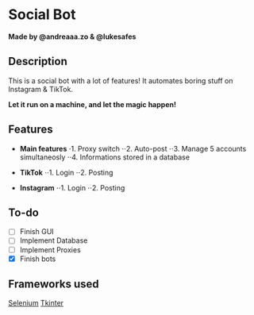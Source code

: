 # Social Bot
**Made by @andreaaa.zo & @lukesafes**
## Description
This is a social bot with a lot of features!
It automates boring stuff on Instagram & TikTok.

**Let it run on a machine, and let the magic happen!**

## Features
* **Main features**
⋅1. Proxy switch
⋅⋅2. Auto-post
⋅⋅3. Manage 5 accounts simultaneosly
⋅⋅4. Informations stored in a database

* **TikTok**
⋅⋅1. Login
⋅⋅2. Posting

* **Instagram**
⋅⋅1. Login
⋅⋅2. Posting

## To-do
- [ ] Finish GUI
- [ ] Implement Database
- [ ] Implement Proxies
- [x] Finish bots

## Frameworks used
[Selenium](https://github.com/SeleniumHQ/selenium)
[Tkinter](https://docs.python.org/3/library/tk.html)
